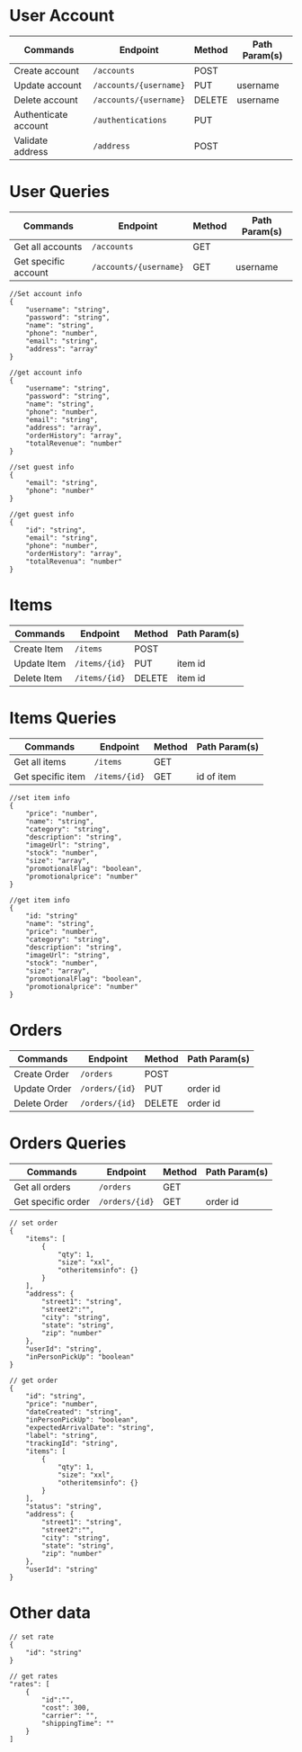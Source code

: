 # User Account

| Commands      | Endpoint  | Method  | Path Param(s)
| ------------- |---------------| ------| ------|
| Create account | `/accounts` | POST |  |
| Update account | `/accounts/{username}` | PUT | username |
| Delete account | `/accounts/{username}` | DELETE | username |
| Authenticate account | `/authentications` | PUT |  |
| Validate address | `/address` | POST |  |


# User Queries
| Commands      | Endpoint  | Method  | Path Param(s)
| ------------- |---------------| ------| ------|
| Get all accounts | `/accounts` | GET |  |
| Get specific account | `/accounts/{username}` | GET | username |

```
//Set account info
{
    "username": "string",
    "password": "string",
    "name": "string",
    "phone": "number",
    "email": "string",
    "address": "array"
}
 
//get account info
{
    "username": "string",
    "password": "string",
    "name": "string",
    "phone": "number",
    "email": "string",
    "address": "array",
    "orderHistory": "array",
    "totalRevenue": "number"
}

//set guest info
{
    "email": "string",
    "phone": "number"
}
 
//get guest info
{
    "id": "string",
    "email": "string",
    "phone": "number",
    "orderHistory": "array",
    "totalRevenua": "number"
}
```

# Items
| Commands      | Endpoint  | Method  | Path Param(s)
| ------------- |---------------| ------| ------|
| Create Item | `/items` | POST |  |
| Update Item | `/items/{id}` | PUT | item id |
| Delete Item | `/items/{id}` | DELETE | item id |

# Items Queries
| Commands      | Endpoint  | Method  | Path Param(s)
| ------------- |---------------| ------| ------|
| Get all items | `/items` | GET |  |
| Get specific item | `/items/{id}` | GET | id of item |

``` 
//set item info
{
    "price": "number",
    "name": "string",
    "category": "string",
    "description": "string",
    "imageUrl": "string",
    "stock": "number",
    "size": "array",
    "promotionalFlag": "boolean",
    "promotionalprice": "number"
}
 
//get item info
{
    "id: "string"
    "name": "string",
    "price": "number",
    "category": "string",
    "description": "string",
    "imageUrl": "string",
    "stock": "number",
    "size": "array",
    "promotionalFlag": "boolean",
    "promotionalprice": "number"
}
```

# Orders
| Commands      | Endpoint  | Method  | Path Param(s)
| ------------- |---------------| ------| ------|
| Create Order | `/orders` | POST |  |
| Update Order | `/orders/{id}` | PUT | order id |
| Delete Order | `/orders/{id}` | DELETE | order id |

# Orders Queries
| Commands      | Endpoint  | Method  | Path Param(s)
| ------------- |-------------| -----| -----|
| Get all orders | `/orders` | GET |  |
| Get specific order | `/orders/{id}` | GET | order id |


``` 
// set order
{
    "items": [
        {
            "qty": 1,
            "size": "xxl",
            "otheritemsinfo": {}
        }
    ],
    "address": {
        "street1": "string",
        "street2":"",
        "city": "string",
        "state": "string",
        "zip": "number"
    },
    "userId": "string",
    "inPersonPickUp": "boolean"
}

// get order
{
    "id": "string",
    "price": "number",
    "dateCreated": "string",
    "inPersonPickUp": "boolean",
    "expectedArrivalDate": "string",
    "label": "string",
    "trackingId": "string",
    "items": [
        {
            "qty": 1,
            "size": "xxl",
            "otheritemsinfo": {}
        }
    ],
    "status": "string",
    "address": {
        "street1": "string",
        "street2":"",
        "city": "string",
        "state": "string",
        "zip": "number"
    },
    "userId": "string"
}
```

# Other data
```
// set rate 
{
    "id": "string"
}

// get rates
"rates": [
    {
        "id":"",
        "cost": 300,
        "carrier": "",
        "shippingTime": ""
    }
]
```
